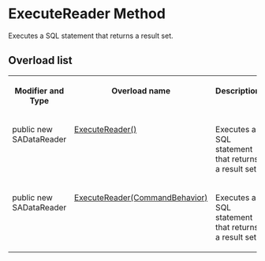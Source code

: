 <!-- loio3c0f6e6d6c5f10149558d2fdcc466720 -->

# ExecuteReader Method

Executes a SQL statement that returns a result set.



## Overload list


<table>
<tr>
<th valign="top">

Modifier and Type



</th>
<th valign="top">

Overload name



</th>
<th valign="top">

Description



</th>
</tr>
<tr>
<td valign="top">

public new SADataReader



</td>
<td valign="top">

 [ExecuteReader\(\)](executereader-method-3c0f5ee.md) 



</td>
<td valign="top">

Executes a SQL statement that returns a result set.



</td>
</tr>
<tr>
<td valign="top">

public new SADataReader



</td>
<td valign="top">

 [ExecuteReader\(CommandBehavior\)](executereader-commandbehavior-method-3c0f667.md) 



</td>
<td valign="top">

Executes a SQL statement that returns a result set.



</td>
</tr>
</table>

